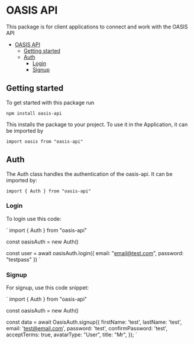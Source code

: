 # OASIS API

This package is for client applications to connect and work with the OASIS API

- [OASIS API](#oasis-api)
  - [Getting started](#getting-started)
  - [Auth](#auth)
    - [Login](#login)
    - [Signup](#signup)

## Getting started

To get started with this package run

`npm install oasis-api`

This installs the package to your project.
To use it in the Application, it can be imported by

`import oasis from "oasis-api"`

## Auth

The Auth class handles the authentication of the oasis-api. It can be imported by:

`import { Auth } from "oasis-api"`

### Login

To login use this code:

` import { Auth } from "oasis-api"

const oasisAuth = new Auth()

const user = await oasisAuth.login({
email: "email@test.com",
password: "testpass"
})
`

### Signup

For signup, use this code snippet:

` import { Auth } from "oasis-api"

const oasisAuth = new Auth()

const data = await OasisAuth.signup({
firstName: 'test',
lastName: 'test',
email: 'test@email.com',
password: 'test',
confirmPassword: 'test',
acceptTerms: true,
avatarType: "User",
title: "Mr",
});
`

